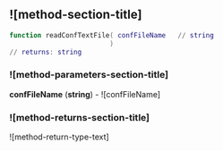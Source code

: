 ## ![method-section-title]


```lua
function readConfTextFile( confFileName   // string
                         )
// returns: string
```


### ![method-parameters-section-title]

**confFileName** (**string**) - ![confFileName]

### ![method-returns-section-title]

![method-return-type-text]

